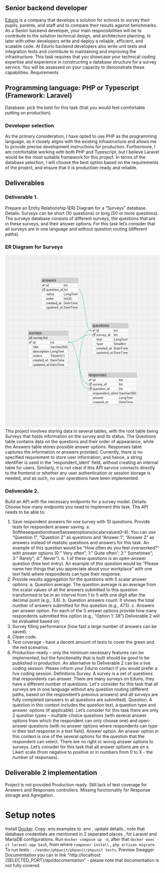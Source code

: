 ## Senior backend developer
[Edurio](https://edurio.lv/) is a company that develops a solution for schools to survey their pupils, parents, and staff and to compare their results against benchmarks. As a Senior backend developer, your main responsibilities will be to contribute to the solution technical design, and architecture planning, to later with other developers write and deploy a reliable, efficient, and scalable code. At Edurio backend developers also write unit tests and integration tests and contribute to maintaining and improving the infrastructure. This task requires that you showcase your technical coding expertise and experience in constructing a database structure for a survey service. You will be assessed on your capacity to demonstrate these capabilities.
Requirements


## Programming language: PHP or Typescript (Framework: Laravel)
Database: pick the best for this task (that you would feel comfortable putting on production).

### Developer selection
As the primary consideration, I have opted to use PHP as the programming language, as it closely aligns with the existing infrastructure and allows me to provide precise development instructions for production. Furthermore, I am comfortable working with both PHP and Typescript, but I believe Laravel would be the most suitable framework for this project. In terms of the database selection, I will choose the best option based on the requirements of the project, and ensure that it is production-ready and reliable.

## Deliverables

### Deliverable 1. 

Prepare an Entity Relationship (ER) Diagram for a “Surveys” database.
Details: Surveys can be short (10 questions) or long (50 or more questions). The surveys database consists of different surveys, the questions that are in these surveys, and their answer options. For this task let’s consider that all surveys are in one language and without question routing (different paths).

### ER Diagram for Surveys
![image](docs/er.jpeg)
This project involves storing data in several tables, with the root table being Surveys that holds information on the survey and its status. The Questions table contains data on the questions and their order of appearance, while the Answers table stores possible answer options. Responses table captures the information or answers provided. Currently, there is no specified requirement to store user information, and hence, a string identifier is used in the 'respondent_ident' field, without creating an internal table for users. Similarly, it is not clear if this API service connects directly to the frontend or whether any user authentication or session storage is needed, and as such, no user operations have been implemented.

### Deliverable 2.
Build an API with the necessary endpoints for a survey model. Details: Choose how many endpoints you need to implement this task. The API needs to be able to:
1) Save respondent answers for one survey with 10 questions. Provide tests for respondent answer saving.
a. 9ofthesequestionshave5answeroptions(scalarvalues0–4).
You can use “Question 1”, “Question 2” as questions and “Answer 1”, “Answer 2” as answers instead of realistic questions and answers for this task. An example of this question would be “How often do you feel overworked?” with answer options (0:” Very often”; 1:” Quite often”; 2:” Sometimes”; 3:” Rarely”;
4:” Never”).
b. 1 of these questions is an open-answer question (free text entry).
An example of this question would be “Please name two things that you appreciate about your workplace” with one text field where respondents can type their response.
2) Provide results aggregation for the questions with 5 scalar answer options.
a. Question average.
The question average is an average from the scalar values of all the answers submitted to this question transformed to be in an interval from 1 to 5 with one digit after the decimal point (e.g., 3.6).
b. Question answers count.
It shows the total number of answers submitted for this question (e.g., 473).
c. Answers per answer option.
For each of the 5 answer options provide how many respondents submitted this option (e.g., “Option 1: 38”)
Deliverable 2 will be evaluated based on:
1) Survey filling performance (how fast a large number of answers can be saved).
2) Clean code.
3) Test coverage - have a decent amount of tests to cover the green and the red
scenarios.
4) Production-ready – only the minimum necessary features can be implemented,
but the functionality that is built should be good to be published in production.
An alternative to Deliverable 2 can be a live coding session. Please inform your Edurio contact if you would prefer a live coding session.
Definitions
Survey. A survey is a set of questions that respondents can answer. There are many surveys on Edurio, they have a different number of questions. Let's consider for this task that all surveys are in one language without any question routing (different paths, based on the respondent’s previous answers) and all surveys are fully completed (answers to all questions are submitted).
Question. A question in this context includes the question text, a question type and answer. options (if applicable). Let’s consider for this task there are only 2 question types – multiple-choice questions (with several answer options from which the respondent can only choose one) and open-answer questions (with no answer options where respondents can type in their text response in a text field).
Answer option. An answer option in this context is one of the several options for the question that the respondent can select. There are no right or wrong answer options to surveys. Let’s consider for this task that all answer options are on a Likert scale (from negative to positive or in numbers from 0 to X - the number of responses).

## Deliverable 2 implementation
Project is not provided Production ready. Still lack of test coverage for Answers and Responses controllers. Missing functionality for Response storage and Agregation. 

# Setup notes
Install [Docker](https://www.docker.com/). Copy .env.examples to .env , update details , note that database credentials are mentioned in 2 seperated places , for Laravel and MariaDB configurations. Run ```docker compose up -d```, after that ```docker exec -it laravel-app bash```, from where ```composer install``` , ```php artisan migrate```. To run tests : ```./vendor/phpunit/phpunit/phpunit tests```. Preview Swagger Documentation you can in link "http://localhost:{SELECTED_PORT}/api/documentation" - please note that documentation is not fully covered.

